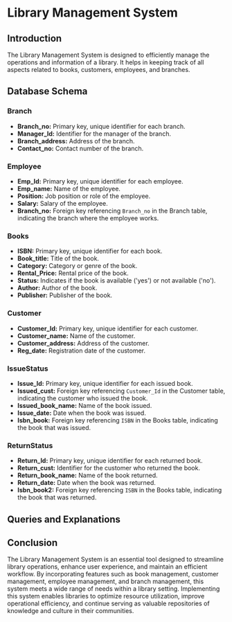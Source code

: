 # Library Management System

## Introduction
The Library Management System is designed to efficiently manage the operations and information of a library. It helps in keeping track of all aspects related to books, customers, employees, and branches.

## Database Schema

### Branch
- **Branch_no:** Primary key, unique identifier for each branch.
- **Manager_Id:** Identifier for the manager of the branch.
- **Branch_address:** Address of the branch.
- **Contact_no:** Contact number of the branch.

### Employee
- **Emp_Id:** Primary key, unique identifier for each employee.
- **Emp_name:** Name of the employee.
- **Position:** Job position or role of the employee.
- **Salary:** Salary of the employee.
- **Branch_no:** Foreign key referencing `Branch_no` in the Branch table, indicating the branch where the employee works.

### Books
- **ISBN:** Primary key, unique identifier for each book.
- **Book_title:** Title of the book.
- **Category:** Category or genre of the book.
- **Rental_Price:** Rental price of the book.
- **Status:** Indicates if the book is available ('yes') or not available ('no').
- **Author:** Author of the book.
- **Publisher:** Publisher of the book.

### Customer
- **Customer_Id:** Primary key, unique identifier for each customer.
- **Customer_name:** Name of the customer.
- **Customer_address:** Address of the customer.
- **Reg_date:** Registration date of the customer.

### IssueStatus
- **Issue_Id:** Primary key, unique identifier for each issued book.
- **Issued_cust:** Foreign key referencing `Customer_Id` in the Customer table, indicating the customer who issued the book.
- **Issued_book_name:** Name of the book issued.
- **Issue_date:** Date when the book was issued.
- **Isbn_book:** Foreign key referencing `ISBN` in the Books table, indicating the book that was issued.

### ReturnStatus
- **Return_Id:** Primary key, unique identifier for each returned book.
- **Return_cust:** Identifier for the customer who returned the book.
- **Return_book_name:** Name of the book returned.
- **Return_date:** Date when the book was returned.
- **Isbn_book2:** Foreign key referencing `ISBN` in the Books table, indicating the book that was returned.

## Queries and Explanations

## Conclusion

The Library Management System is an essential tool designed to streamline library operations, enhance user experience, and maintain an efficient workflow. By incorporating features such as book management, customer management, employee management, and branch management, this system meets a wide range of needs within a library setting. Implementing this system enables libraries to optimize resource utilization, improve operational efficiency, and continue serving as valuable repositories of knowledge and culture in their communities.

